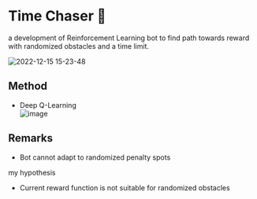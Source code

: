 # Time Chaser 🤖
a development of Reinforcement Learning bot to find path towards reward with randomized obstacles and a time limit.

![2022-12-15 15-23-48](https://user-images.githubusercontent.com/57680454/207801922-b407d211-ac05-440f-b541-fd51bd941a9f.gif)

## Method
* Deep Q-Learning<br/>
![image](https://user-images.githubusercontent.com/57680454/203983395-c23bfc1e-ba35-454a-af89-b43f115b27dc.png)

## Remarks
* Bot cannot adapt to randomized penalty spots

my hypothesis
* Current reward function is not suitable for randomized obstacles

